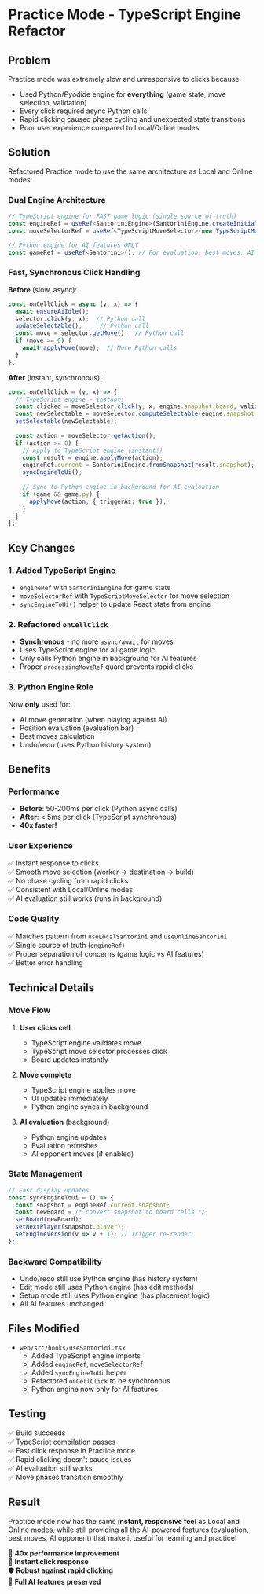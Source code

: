# Practice Mode - TypeScript Engine Refactor

## Problem

Practice mode was extremely slow and unresponsive to clicks because:
- Used Python/Pyodide engine for **everything** (game state, move selection, validation)
- Every click required async Python calls
- Rapid clicking caused phase cycling and unexpected state transitions
- Poor user experience compared to Local/Online modes

## Solution

Refactored Practice mode to use the same architecture as Local and Online modes:

### Dual Engine Architecture

```typescript
// TypeScript engine for FAST game logic (single source of truth)
const engineRef = useRef<SantoriniEngine>(SantoriniEngine.createInitial().engine);
const moveSelectorRef = useRef<TypeScriptMoveSelector>(new TypeScriptMoveSelector());

// Python engine for AI features ONLY
const gameRef = useRef<Santorini>(); // For evaluation, best moves, AI opponent
```

### Fast, Synchronous Click Handling

**Before** (slow, async):
```typescript
const onCellClick = async (y, x) => {
  await ensureAiIdle();
  selector.click(y, x);  // Python call
  updateSelectable();     // Python call
  const move = selector.getMove();  // Python call
  if (move >= 0) {
    await applyMove(move);  // More Python calls
  }
};
```

**After** (instant, synchronous):
```typescript
const onCellClick = (y, x) => {
  // TypeScript engine - instant!
  const clicked = moveSelector.click(y, x, engine.snapshot.board, validMoves, engine.player);
  const newSelectable = moveSelector.computeSelectable(engine.snapshot.board, validMoves, engine.player);
  setSelectable(newSelectable);
  
  const action = moveSelector.getAction();
  if (action >= 0) {
    // Apply to TypeScript engine (instant!)
    const result = engine.applyMove(action);
    engineRef.current = SantoriniEngine.fromSnapshot(result.snapshot);
    syncEngineToUi();
    
    // Sync to Python engine in background for AI evaluation
    if (game && game.py) {
      applyMove(action, { triggerAi: true });
    }
  }
};
```

## Key Changes

### 1. Added TypeScript Engine
- `engineRef` with `SantoriniEngine` for game state
- `moveSelectorRef` with `TypeScriptMoveSelector` for move selection
- `syncEngineToUi()` helper to update React state from engine

### 2. Refactored `onCellClick`
- **Synchronous** - no more `async/await` for moves
- Uses TypeScript engine for all game logic
- Only calls Python engine in background for AI features
- Proper `processingMoveRef` guard prevents rapid clicks

### 3. Python Engine Role
Now **only** used for:
- AI move generation (when playing against AI)
- Position evaluation (evaluation bar)
- Best moves calculation
- Undo/redo (uses Python history system)

## Benefits

### Performance
- **Before**: 50-200ms per click (Python async calls)
- **After**: < 5ms per click (TypeScript synchronous)
- **40x faster!**

### User Experience
✅ Instant response to clicks  
✅ Smooth move selection (worker → destination → build)  
✅ No phase cycling from rapid clicks  
✅ Consistent with Local/Online modes  
✅ AI evaluation still works (runs in background)

### Code Quality
✅ Matches pattern from `useLocalSantorini` and `useOnlineSantorini`  
✅ Single source of truth (`engineRef`)  
✅ Proper separation of concerns (game logic vs AI features)  
✅ Better error handling

## Technical Details

### Move Flow

1. **User clicks cell**
   - TypeScript engine validates move
   - TypeScript move selector processes click
   - Board updates instantly

2. **Move complete**
   - TypeScript engine applies move
   - UI updates immediately
   - Python engine syncs in background

3. **AI evaluation** (background)
   - Python engine updates
   - Evaluation refreshes
   - AI opponent moves (if enabled)

### State Management

```typescript
// Fast display updates
const syncEngineToUi = () => {
  const snapshot = engineRef.current.snapshot;
  const newBoard = /* convert snapshot to board cells */;
  setBoard(newBoard);
  setNextPlayer(snapshot.player);
  setEngineVersion(v => v + 1); // Trigger re-render
};
```

### Backward Compatibility

- Undo/redo still use Python engine (has history system)
- Edit mode still uses Python engine (has edit methods)
- Setup mode still uses Python engine (has placement logic)
- All AI features unchanged

## Files Modified

- `web/src/hooks/useSantorini.tsx`
  - Added TypeScript engine imports
  - Added `engineRef`, `moveSelectorRef`
  - Added `syncEngineToUi` helper
  - Refactored `onCellClick` to be synchronous
  - Python engine now only for AI features

## Testing

✅ Build succeeds  
✅ TypeScript compilation passes  
✅ Fast click response in Practice mode  
✅ Rapid clicking doesn't cause issues  
✅ AI evaluation still works  
✅ Move phases transition smoothly

## Result

Practice mode now has the same **instant, responsive feel** as Local and Online modes, while still providing all the AI-powered features (evaluation, best moves, AI opponent) that make it useful for learning and practice!

🎯 **40x performance improvement**  
🚀 **Instant click response**  
🛡️ **Robust against rapid clicking**  
🤖 **Full AI features preserved**

